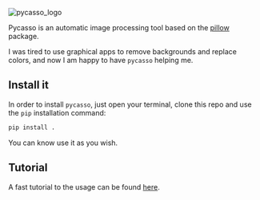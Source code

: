 
![pycasso_logo](https://github.com/MatteoRobbiati/pycasso/assets/62071516/f5cf72dc-0ace-47e8-a19a-f16f51471b9e)

Pycasso is an automatic image processing tool based on the [pillow](https://github.com/python-pillow/Pillow) package.

I was tired to use graphical apps to remove backgrounds and replace colors, and 
now I am happy to have `pycasso` helping me.

## Install it

In order to install `pycasso`, just open your terminal, clone this repo and use the 
`pip` installation command:

```sh
pip install .
```
You can know use it as you wish.

## Tutorial
A fast tutorial to the usage can be found [here](https://github.com/MatteoRobbiati/pycasso/blob/main/examples/pycasso_tutorial.ipynb).
